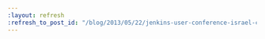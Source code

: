```yaml
---
:layout: refresh
:refresh_to_post_id: "/blog/2013/05/22/jenkins-user-conference-israel-coming-june-6"
---
```

